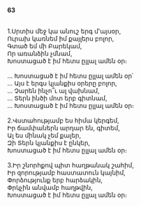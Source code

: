 **63**

\
1.Սրտիս մեջ կա անուշ երգ մ'այսօր,\
Ուրախ կառնեմ իմ քայլերս բոլոր,\
Գտած եմ մի Բարեկամ,\
Որ առանձին չմնամ,\
Խոստացած է իմ հետս ըլլալ ամեն օր։\
\
 ... Խոստացած է իմ հետս ըլլալ ամեն օր՝\
 ... Այս է երգս կյանքիս օրերը բոլոր,\
 ... Չարեն ինչո՞ւ ալ վախնամ,\
 ... Տերն ինծի մոտ երբ գիտնամ,\
 ... Խոստացած է իմ հետս ըլլալ ամեն օր։\
\
2.Վստահությամբ ես հիմա կերգեմ,\
Իր ճամփաներն արդար են, գիտեմ,\
Ալ ես մինակ չեմ քալեր,\
Զի Տերն կյանքիս է ընկեր,\
Խոստացած է իմ հետս ըլլալ ամեն օր։\
\
3.Իր շնորհքով պիտ հաղթանակ շահիմ,\
Իր զորությամբ հաստատուն կայնիմ,\
Փորձությունք երբ հարձակին,\
Փրկչին անվամբ հաղթվին,\
Խոստացած է իմ հետս ըլլալ ամեն օր։
